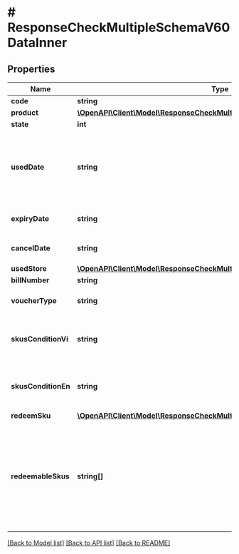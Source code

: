 # # ResponseCheckMultipleSchemaV60DataInner

## Properties

Name | Type | Description | Notes
------------ | ------------- | ------------- | -------------
**code** | **string** | Voucher code | [optional]
**product** | [**\OpenAPI\Client\Model\ResponseCheckMultipleSchemaV60DataInnerProduct**](ResponseCheckMultipleSchemaV60DataInnerProduct.md) |  | [optional]
**state** | **int** | State of voucher | [optional]
**usedDate** | **string** | Date voucher marked as used in case the voucher has been redeemed. Format (YYYY-MM-DD HH:MM:SS) | [optional]
**expiryDate** | **string** | Expiry date of voucher (YYYY-MM-DD) | [optional]
**cancelDate** | **string** | Date cancel voucher (YYYY-MM-DD) | [optional]
**usedStore** | [**\OpenAPI\Client\Model\ResponseCheckMultipleSchemaV60DataInnerUsedStore**](ResponseCheckMultipleSchemaV60DataInnerUsedStore.md) |  | [optional]
**billNumber** | **string** | Bill number | [optional]
**voucherType** | **string** | Voucher type, standard or redeemable_sku | [optional]
**skusConditionVi** | **string** | Voucher SKU terms and conditions description in Vietnamese | [optional]
**skusConditionEn** | **string** | Voucher SKU terms and conditions description in English | [optional]
**redeemSku** | [**\OpenAPI\Client\Model\ResponseCheckMultipleSchemaV60DataInnerRedeemSku**](ResponseCheckMultipleSchemaV60DataInnerRedeemSku.md) |  | [optional]
**redeemableSkus** | **string[]** | List of redeemable SKUs of the voucher code. For voucher type &#x3D; redeemable_sku, bill number must contain at least 1 redeemable SKU of the voucher. | [optional]

[[Back to Model list]](../../README.md#models) [[Back to API list]](../../README.md#endpoints) [[Back to README]](../../README.md)
